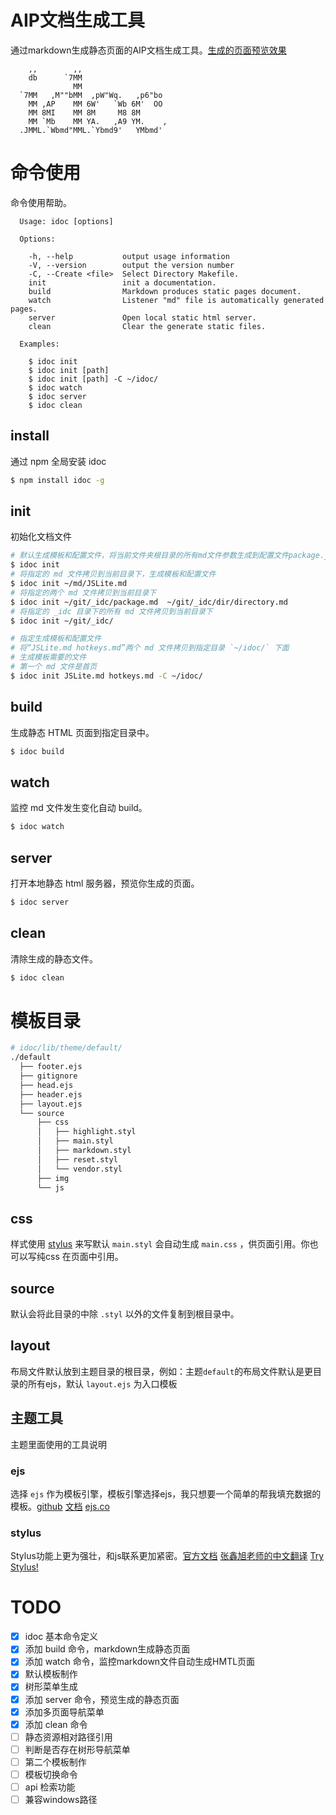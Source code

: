 
# AIP文档生成工具

通过markdown生成静态页面的AIP文档生成工具。[生成的页面预览效果](http://jaywcjlove.github.io/idoc)

```
    ,,        ,,
    db      `7MM
              MM
  `7MM   ,M""bMM  ,pW"Wq.   ,p6"bo
    MM ,AP    MM 6W'   `Wb 6M'  OO
    MM 8MI    MM 8M     M8 8M
    MM `Mb    MM YA.   ,A9 YM.    ,
  .JMML.`Wbmd"MML.`Ybmd9'   YMbmd'
```


# 命令使用

命令使用帮助。

```
  Usage: idoc [options]

  Options:

    -h, --help           output usage information
    -V, --version        output the version number
    -C, --Create <file>  Select Directory Makefile.
    init                 init a documentation.
    build                Markdown produces static pages document.
    watch                Listener "md" file is automatically generated pages.
    server               Open local static html server.
    clean                Clear the generate static files.

  Examples:

    $ idoc init
    $ idoc init [path]
    $ idoc init [path] -C ~/idoc/
    $ idoc watch
    $ idoc server
    $ idoc clean
```

## install

通过 npm 全局安装 idoc

```sh
$ npm install idoc -g
```


## init

初始化文档文件

```sh
# 默认生成模板和配置文件，将当前文件夹根目录的所有md文件参数生成到配置文件package.json中
$ idoc init
# 将指定的 md 文件拷贝到当前目录下，生成模板和配置文件
$ idoc init ~/md/JSLite.md
# 将指定的两个 md 文件拷贝到当前目录下
$ idoc init ~/git/_idc/package.md  ~/git/_idc/dir/directory.md
# 将指定的 _idc 目录下的所有 md 文件拷贝到当前目录下
$ idoc init ~/git/_idc/

# 指定生成模板和配置文件
# 将“JSLite.md hotkeys.md”两个 md 文件拷贝到指定目录 `~/idoc/` 下面
# 生成模板需要的文件
# 第一个 md 文件是首页
$ idoc init JSLite.md hotkeys.md -C ~/idoc/
```

## build

生成静态 HTML 页面到指定目录中。

```sh
$ idoc build
```

## watch

监控 md 文件发生变化自动 build。

```sh
$ idoc watch
```


## server

打开本地静态 html 服务器，预览你生成的页面。

```sh
$ idoc server
```

## clean

清除生成的静态文件。

```sh
$ idoc clean
```

# 模板目录

```bash
# idoc/lib/theme/default/
./default
  ├── footer.ejs
  ├── gitignore
  ├── head.ejs
  ├── header.ejs
  ├── layout.ejs
  └── source
      ├── css
      │   ├── highlight.styl
      │   ├── main.styl
      │   ├── markdown.styl
      │   ├── reset.styl
      │   └── vendor.styl
      ├── img
      └── js
```

## css

样式使用 [stylus](http://learnboost.github.io/stylus/) 来写默认 `main.styl` 会自动生成 `main.css` ，供页面引用。你也可以写纯css 在页面中引用。

## source

默认会将此目录的中除 `.styl` 以外的文件复制到根目录中。

## layout

布局文件默认放到主题目录的根目录，例如：主题`default`的布局文件默认是更目录的所有ejs，默认 `layout.ejs` 为入口模板

## 主题工具

主题里面使用的工具说明

### ejs 

选择 `ejs` 作为模板引擎，模板引擎选择ejs，我只想要一个简单的帮我填充数据的模板。[github](https://github.com/tj/ejs) [文档](http://www.embeddedjs.com/) [ejs.co](http://ejs.co/)

### stylus 

Stylus功能上更为强壮，和js联系更加紧密。[官方文档](http://learnboost.github.io/stylus/) [张鑫旭老师的中文翻译](http://www.zhangxinxu.com/jq/stylus/) [Try Stylus!](http://learnboost.github.io/stylus/try.html)

# TODO

- [x] idoc 基本命令定义
- [x] 添加 build 命令，markdown生成静态页面
- [x] 添加 watch 命令，监控markdown文件自动生成HMTL页面
- [x] 默认模板制作
- [x] 树形菜单生成
- [x] 添加 server 命令，预览生成的静态页面
- [x] 添加多页面导航菜单
- [x] 添加 clean 命令
- [ ] 静态资源相对路径引用
- [ ] 判断是否存在树形导航菜单
- [ ] 第二个模板制作
- [ ] 模板切换命令
- [ ] api 检索功能
- [ ] 兼容windows路径